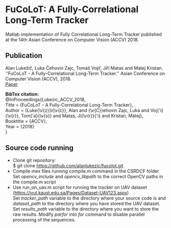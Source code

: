 # FuCoLoT: A Fully-Correlational Long-Term Tracker

Matlab implementation of Fully Correlational Long-Term Tracker published at the 14th Asian Conference on Computer Vision (ACCV) 2018.

## Publication
Alan Lukežič, Luka Čehovin Zajc, Tomáš Vojíř, Jiří Matas and Matej Kristan.  ''FuCoLoT - A Fully-Correlational Long-Term Tracker.'' Asian Conference on Computer Vision (ACCV), 2018. </br>
[Paper](http://prints.vicos.si/publications/366) </br>

<b>BibTex citation:</b></br>
@InProceedings{Lukezic_ACCV_2018,<br>
Title = {FuCoLoT - A Fully-Correlational Long-Term Tracker},<br>
Author = {Luke{\v{z}}i{\v{c}}, Alan and {\v{C}}ehovin Zajc, Luka and Voj{\'i}{\v{r}}, Tom{\'a}{\v{s}} and Matas, Ji{\v{r}}{\'i} and Kristan, Matej},<br>
Booktitle = {ACCV},<br>
Year = {2018}<br>
}

## Source code running
* Clone git repository: </br>
    $ git clone https://github.com/alanlukezic/fucolot.git
* Compile mex files running compile.m command in the CSRDCF folder </br>
	Set <i>opencv_include</i> and <i>opencv_libpath</i> to the correct OpenCV paths in the compile.m script
* Use run_on_uav.m script for running the tracker on UAV dataset (https://ivul.kaust.edu.sa/Pages/Dataset-UAV123.aspx) </br>
	Set <i>tracker_path</i> variable to the directory where your source code is and <i>dataset_path</i> to the directory where you have stored the UAV dataset. Set <i>results_path</i> variable to the directory where you want to store the raw results. Modify <i>parfor</i> into <i>for</i> command to disable parallel processing of the sequences.
